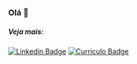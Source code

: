 ### Olá 👋

##### Veja mais:

[![Linkedin Badge](https://img.shields.io/badge/-LinkedIn-blue?style=flat-square&logo=Linkedin&logoColor=white)](https://www.linkedin.com/in/milena-vasconcelos-342445125/)
[![Curriculo Badge](https://img.shields.io/badge/Blog-felipefialho.com-black)](https://milenavms.github.io/curriculo/)




<!--
**milenavms/milenavms** is a ✨ _special_ ✨ repository because its `README.md` (this file) appears on your GitHub profile.

Here are some ideas to get you started:

- 🔭 I’m currently working on ...
- 🌱 I’m currently learning ...
- 👯 I’m looking to collaborate on ...
- 🤔 I’m looking for help with ...
- 💬 Ask me about ...
- 📫 How to reach me: ...
- 😄 Pronouns: ...
- ⚡ Fun fact: ...
-->
